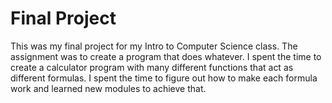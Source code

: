 # Final Project
This was my final project for my Intro to Computer Science class. The assignment was to create a program that does whatever. I spent the time to create a calculator program with many different functions that act as different formulas. I spent the time to figure out how to make each formula work and learned new modules to achieve that.

